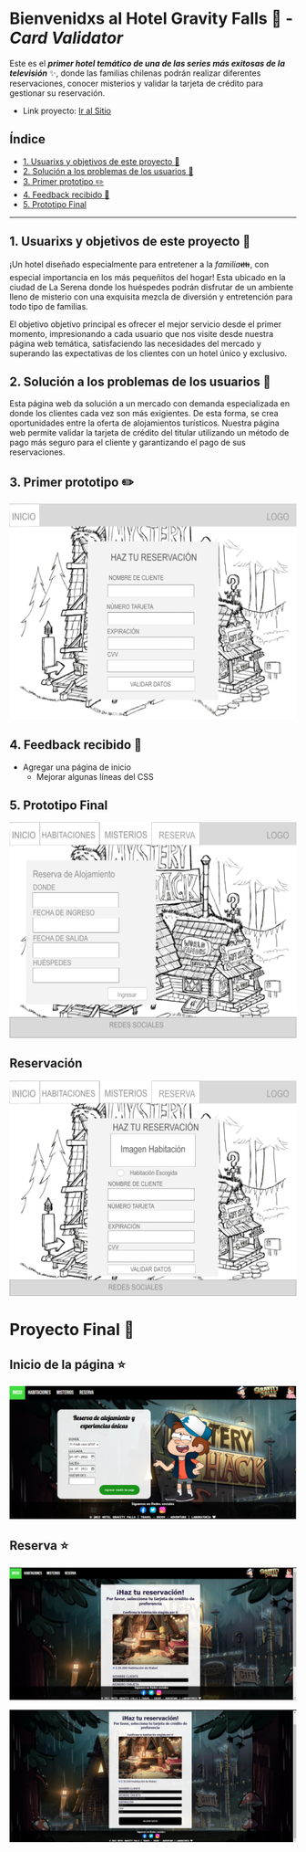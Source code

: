 # Bienvenidxs al Hotel Gravity Falls :evergreen_tree:  - *Card Validator*
Este es el ***primer hotel temático de una de las series más exitosas de la televisión*** :sparkles:, donde las familias chilenas podrán realizar diferentes reservaciones, conocer misterios y validar la tarjeta de crédito para gestionar su reservación.
* Link proyecto: [Ir al Sitio]()

## Índice
* [1. Usuarixs y objetivos de este proyecto :sparkling_heart:](#1-usuarixs-y-objetivos-de-este-proyecto-sparklingheart)
* [2. Solución a los problemas de los usuarios :star2:](#2-solución-a-los-problemas-de-los-usuarios-star2)
* [3. Primer prototipo :pencil2:](#3-primer-prototipo-pencil2)
* [4. Feedback recibido :hibiscus: ](#4-feedback-recibido-hibiscus)
* [5. Prototipo Final ](#5-prototipo-final)
***

## 1. Usuarixs y objetivos de este proyecto :sparkling_heart:
¡Un hotel diseñado especialmente para entretener a la *familia*:family:, con especial importancia en los más pequeñitos del hogar! Esta ubicado en la ciudad de La Serena donde los huéspedes podrán disfrutar de un ambiente lleno de misterio con una exquisita mezcla de diversión y entretención para todo tipo de familias. 

El objetivo objetivo principal es ofrecer el mejor servicio desde el primer momento, impresionando a cada usuario que nos visite desde nuestra página web temática, satisfaciendo las necesidades del mercado y superando las expectativas de los clientes con un hotel único y exclusivo.

## 2. Solución a los problemas de los usuarios :star2:	
Esta página web da solución a un mercado con demanda especializada en donde los clientes cada vez son más exigientes. De esta forma, se crea oportunidades entre la oferta de alojamientos turísticos. Nuestra página web permite validar la tarjeta de crédito del titular utilizando un método de pago más seguro para el cliente y garantizando el pago de sus reservaciones.
 
## 3. Primer prototipo :pencil2:	 
![](src/prototype/preprototipo1.png)

## 4. Feedback recibido :hibiscus:	
* Agregar una página de inicio
  * Mejorar algunas líneas del CSS

## 5. Prototipo Final
![](src/prototype/Prototipo1.png)

## Reservación
![](src/prototype/Prototipo2.png)

# Proyecto Final :exploding_head:
## Inicio de la página :star:		
![](src/prototype/InicioHGF.png)

## Reserva :star:	
![](src/prototype/Reserva1.png)

![](src/prototype/Reserva2.png)


